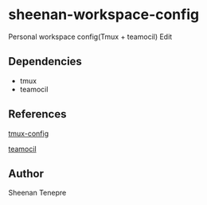 # sheenan-workspace-config
Personal workspace config(Tmux + teamocil) Edit

## Dependencies
- tmux
- teamocil

## References

[tmux-config](https://github.com/gpakosz/.tmux)

[teamocil](https://github.com/remiprev/teamocil)

## Author
Sheenan Tenepre
